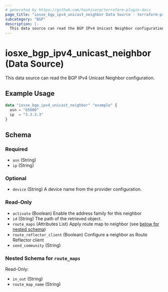 ```yaml
---
# generated by https://github.com/hashicorp/terraform-plugin-docs
page_title: "iosxe_bgp_ipv4_unicast_neighbor Data Source - terraform-provider-iosxe"
subcategory: "BGP"
description: |-
  This data source can read the BGP IPv4 Unicast Neighbor configuration.
---
```


# iosxe_bgp_ipv4_unicast_neighbor (Data Source)

This data source can read the BGP IPv4 Unicast Neighbor configuration.

## Example Usage

```terraform
data "iosxe_bgp_ipv4_unicast_neighbor" "example" {
  asn = "65000"
  ip  = "3.3.3.3"
}
```

<!-- schema generated by tfplugindocs -->
## Schema

### Required

- `asn` (String)
- `ip` (String)

### Optional

- `device` (String) A device name from the provider configuration.

### Read-Only

- `activate` (Boolean) Enable the address family for this neighbor
- `id` (String) The path of the retrieved object.
- `route_maps` (Attributes List) Apply route map to neighbor (see [below for nested schema](#nestedatt--route_maps))
- `route_reflector_client` (Boolean) Configure a neighbor as Route Reflector client
- `send_community` (String)

<a id="nestedatt--route_maps"></a>
### Nested Schema for `route_maps`

Read-Only:

- `in_out` (String)
- `route_map_name` (String)
